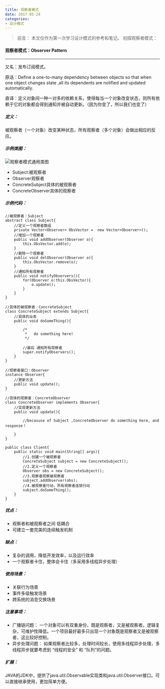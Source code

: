 ```yaml
---
title: 观察者模式
date: 2017-05-24
categories:
- 设计模式
---
```


>前言：
本文仅作为第一次学习设计模式的参考和笔记。
初探观察者模式：

#### 观察者模式：Observer Pattern
----
又名：发布订阅模式。

原话：Define a one-to-many dependency between objects so that when one object changes state ,all its dependents are notified and updated automatically.

直译：定义对象间一种一对多的依赖关系，使得每当一个对象改变状态，则所有依赖于它的对象都会得到通知并被自动更新。（因为你变了，所以我们也变了）


##### 定义：
被观察者（一个对象）改变某种状态，所有观察者（多个对象）会做出相应的反应。


##### 示例类图：
![观察者模式通用类图](http://upload-images.jianshu.io/upload_images/3407530-15b18d8be33ea9fc.png?imageMogr2/auto-orient/strip%7CimageView2/2/w/1240)
- Subject:被观察者
- Observer观察者
- ConcreteSubject具体的被观察者
- ConcreteObserver具体的观察者


##### 示例代码：

```ObserverPattern
//被观察者：Subject
abstract class Subject{
    //定义一个观察者数组
    private Vector<Observer> ObsVector =  new Vector<Observer>();
    //增加一个观察者
    public void addObserver(Observer o){
        this.ObsVector.add(o);
    }
    //删除一个观察者
    public void delObserver(Observer o){
        this.ObsVector.remove(o);
    }
    //通知所有观察者
    public void notifyObservers(){
        for(Observer o:this.ObsVector){
            o.update();
        }
    }
}

//具体的被观察者：ConcreteSubject
class ConcreteSubject extends Subject{
    //具体的业务
    public void doSomeThing(){

        /*
         *   do something here!
         */

        //最后 通知所有观察者
        super.notifyObservers();
    }
}

//观察者接口：Observer
instance Observer{
    //更新方法
    public void update();
}

//具体的观察者：ConcreteObserver
class ConcreteObserver implements Observer{
    //实现更新方法
    public void update(){

        //becasuse of Subject ,ConcreteObserver do something here, and response！

    }
}

public class Client{
    public static void main(String[] args){
        //1.创建一个被观察者
        ConcreteSubject subject = new ConcreteSubject();
        //2.定义一个观察者
        Observer obs = new ConcreteSubject();
        //3.观察者观察被观察者
        subject.addObserver(obs);
        //4.被观察者行动，所有观察者连锁行动
        subject.doSomeThing();
    }
}
```


##### 优点：

- 观察者和被观察者之间 低耦合
- 可建立一套完美的连续触发机制


##### 缺点：

- 复杂的调用，降低开发效率，以及运行效率
- 一个观察者卡住，整体会卡住（多采用多线程异步处理）


##### 使用场景：

- 关联行为场景
- 事件多级触发场景
- 跨系统的消息交换场景


##### 注意事项：

- 广播链问题：
一个对象可以有双重身份，既是观察者，又是被观察者。逻辑复杂，可维护性降低。一个项目最好最多只出现一个对象既是观察者又是被观察者，这比较好控制。
- 异步处理问题：
如果观察者比较多，处理时间较长，使用多线程异步处理，多线程异步就要考虑到 “线程的安全” 和 “队列”的问题。


##### 扩展：
JAVA的JDK中，提供了java.util.Observable实现类和java.util.Observer接口。可以直接继承使用，更加简单方便。

